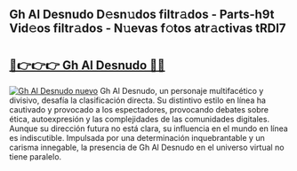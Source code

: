 ## Gh Al Desnudo D𝚎sn𝚞dos filtr𝚊dos - Parts-h9t Vid𝚎os filtr𝚊dos - N𝚞evas f𝚘tos atr𝚊ctivas tRDI7

# <h2><a href="http://mbaiio.tromn.icu/?c=Gh+Al+Desnudo">🔗👉👉👉 Gh Al Desnudo 🔗🔗</a></h2>

[![Gh Al Desnudo nuevo](https://i.imgur.com/pEAQMta.gif)](http://mbaiio.tromn.icu/?c=Gh+Al+Desnudo)
Gh Al Desnudo, un personaje multifacético y divisivo, desafía la clasificación directa. Su distintivo estilo en línea ha cautivado y provocado a los espectadores, provocando debates sobre ética, autoexpresión y las complejidades de las comunidades digitales. Aunque su dirección futura no está clara, su influencia en el mundo en línea es indiscutible. Impulsada por una determinación inquebrantable y un carisma innegable, la presencia de Gh Al Desnudo en el universo virtual no tiene paralelo.
